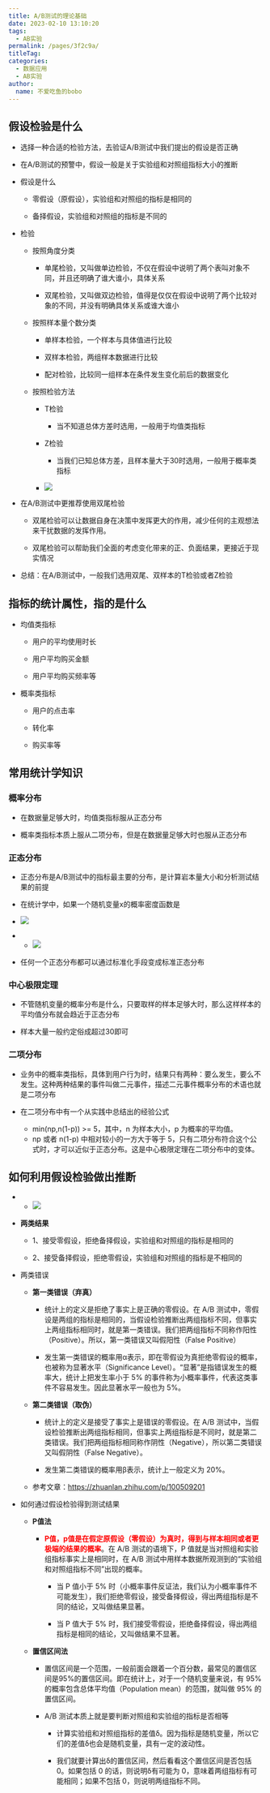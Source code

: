 ```yaml
---
title: A/B测试的理论基础
date: 2023-02-10 13:10:20
tags: 
  - AB实验
permalink: /pages/3f2c9a/
titleTag: 
categories: 
  - 数据应用
  - AB实验
author: 
  name: 不爱吃鱼的bobo
---
```

## 假设检验是什么

*   选择一种合适的检验方法，去验证A/B测试中我们提出的假设是否正确

*   在A/B测试的预警中，假设一般是关于实验组和对照组指标大小的推断

*   假设是什么

    *   零假设（原假设），实验组和对照组的指标是相同的

    *   备择假设，实验组和对照组的指标是不同的

*   检验

    *   按照角度分类

        *   单尾检验，又叫做单边检验，不仅在假设中说明了两个表叫对象不同，并且还明确了谁大谁小，具体关系

        *   双尾检验，又叫做双边检验，值得是仅仅在假设中说明了两个比较对象的不同，并没有明确具体关系或谁大谁小

    *   按照样本量个数分类

        *   单样本检验，一个样本与具体值进行比较

        *   双样本检验，两组样本数据进行比较

        *   配对检验，比较同一组样本在条件发生变化前后的数据变化

    *   按照检验方法

        *   T检验

            *   当不知道总体方差时选用，一般用于均值类指标

        *   Z检验

            *   当我们已知总体方差，且样本量大于30时选用，一般用于概率类指标

        *   ![](https://api2.mubu.com/v3/document_image/14f8b442-f1c0-4c16-9e7b-fb7f92cbb212-13037474.jpg)

*   在A/B测试中更推荐使用双尾检验

    *   双尾检验可以让数据自身在决策中发挥更大的作用，减少任何的主观想法来干扰数据的发挥作用。

    *   双尾检验可以帮助我们全面的考虑变化带来的正、负面结果，更接近于现实情况

*   总结：在A/B测试中，一般我们选用双尾、双样本的T检验或者Z检验

## 指标的统计属性，指的是什么

*   均值类指标

    *   用户的平均使用时长

    *   用户平均购买金额

    *   用户平均购买频率等

*   概率类指标

    *   用户的点击率

    *   转化率

    *   购买率等


## 常用统计学知识

### 概率分布

*   在数据量足够大时，均值类指标服从正态分布

*   概率类指标本质上服从二项分布，但是在数据量足够大时也服从正态分布

### 正态分布

*   正态分布是A/B测试中的指标最主要的分布，是计算岩本量大小和分析测试结果的前提

*   在统计学中，如果一个随机变量x的概率密度函数是

*   ![](https://api2.mubu.com/v3/document_image/9839599b-3c88-4aa7-aef4-76a5a76a418c-13037474.jpg)
*   *   ![](https://api2.mubu.com/v3/document_image/3511e997-7c3a-4968-92be-5d9022c1c023-13037474.jpg)
*   任何一个正态分布都可以通过标准化手段变成标准正态分布

### 中心极限定理

*   不管随机变量的概率分布是什么，只要取样的样本足够大时，那么这样样本的平均值分布就会趋近于正态分布

*   样本大量一般约定俗成超过30即可

### 二项分布

*   业务中的概率类指标，具体到用户行为时，结果只有两种：要么发生，要么不发生。这种两种结果的事件叫做二元事件，描述二元事件概率分布的术语也就是二项分布
*   在二项分布中有一个从实践中总结出的经验公式

    *   min(np,n(1-p)) >= 5，其中，n 为样本大小，p 为概率的平均值。
    *   np 或者 n(1-p) 中相对较小的一方大于等于 5，只有二项分布符合这个公式时，才可以近似于正态分布。这是中心极限定理在二项分布中的变体。

## 如何利用假设检验做出推断

*   *   ![](https://api2.mubu.com/v3/document_image/232c0747-800e-43d9-9f41-4e92d8e5e24a-13037474.jpg)
*   **两类结果**

    *   1、接受零假设，拒绝备择假设，实验组和对照组的指标是相同的

    *   2、接受备择假设，拒绝零假设，实验组和对照组的指标是不相同的

*   两类错误

    *   **第一类错误（弃真）**

        *   统计上的定义是拒绝了事实上是正确的零假设。在 A/B 测试中，零假设是两组的指标是相同的，当假设检验推断出两组指标不同，但事实上两组指标相同时，就是第一类错误。我们把两组指标不同称作阳性（Positive）。所以，第一类错误又叫假阳性（False Positive）

        *   发生第一类错误的概率用α表示，即在零假设为真拒绝零假设的概率，也被称为显著水平（Significance Level）。“显著”是指错误发生的概率大，统计上把发生率小于 5% 的事件称为小概率事件，代表这类事件不容易发生。因此显著水平一般也为 5%。

    *   **第二类错误（取伪）**

        *   统计上的定义是接受了事实上是错误的零假设。在 A/B 测试中，当假设检验推断出两组指标相同，但事实上两组指标是不同时，就是第二类错误。我们把两组指标相同称作阴性（Negative），所以第二类错误又叫假阴性（False Negative）。

        *   发生第二类错误的概率用β表示，统计上一般定义为 20%。

    *   参考文章：https://zhuanlan.zhihu.com/p/100509201
*   如何通过假设检验得到测试结果

    *   **P值法**

        *   <font color=red>**P值，p值是在假定原假设（零假设）为真时，得到与样本相同或者更极端的结果的概率**</font>。在 A/B 测试的语境下，P 值就是当对照组和实验组指标事实上是相同时，在 A/B 测试中用样本数据所观测到的“实验组和对照组指标不同”出现的概率。

            *   当 P 值小于 5% 时（小概率事件反证法，我们认为小概率事件不可能发生），我们拒绝零假设，接受备择假设，得出两组指标是不同的结论，又叫做结果显著。

            *   当 P 值大于 5% 时，我们接受零假设，拒绝备择假设，得出两组指标是相同的结论，又叫做结果不显著。

    *   **置信区间法**

        *   置信区间是一个范围，一般前面会跟着一个百分数，最常见的置信区间是95%的置信区间。即在统计上，对于一个随机变量来说，有 95% 的概率包含总体平均值（Population mean）的范围，就叫做 95% 的置信区间。

        *   A/B 测试本质上就是要判断对照组和实验组的指标是否相等

            *   计算实验组和对照组指标的差值δ。因为指标是随机变量，所以它们的差值δ也会是随机变量，具有一定的波动性。

            *   我们就要计算出δ的置信区间，然后看看这个置信区间是否包括 0。如果包括 0 的话，则说明δ有可能为 0，意味着两组指标有可能相同；如果不包括 0，则说明两组指标不同。
